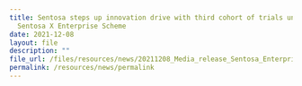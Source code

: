```yaml
---
title: Sentosa steps up innovation drive with third cohort of trials under
  Sentosa X Enterprise Scheme
date: 2021-12-08
layout: file
description: ""
file_url: /files/resources/news/20211208_Media_release_Sentosa_Enterprise_Scheme.pdf
permalink: /resources/news/permalink
---
```





